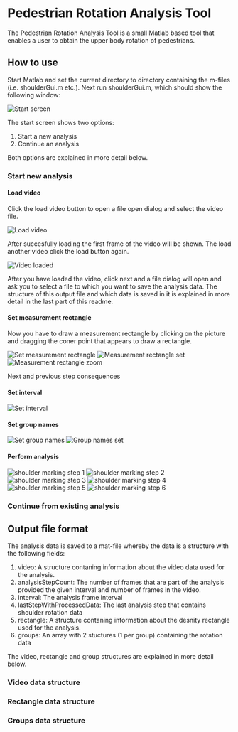 # Pedestrian Rotation Analysis Tool

The Pedestrian Rotation Analysis Tool is a small Matlab based tool that enables a user to obtain the upper body rotation of pedestrians.

## How to use

Start Matlab and set the current directory to directory containing the m-files (i.e. shoulderGui.m etc.). Next run shoulderGui.m, which should show the following window:

![Start screen](images/001_start_screen.jpg)

The start screen shows two options:
1. Start a new analysis
2. Continue an analysis

Both options are explained in more detail below.

### Start new analysis

#### Load video

Click the load video button to open a file open dialog and select the video file.

![Load video](images/002_load_video.jpg)

After succesfully loading the first frame of the video will be shown. The load another video click the load button again. 

![Video loaded](images/003_video_loaded.jpg)

After you have loaded the video, click next and a file dialog will open and ask you to select a file to which you want to save the analysis data. The structure of this output file and which data is saved in it is explained in more detail in the last part of this readme.

#### Set measurement rectangle

Now you have to draw a measurement rectangle by clicking on the picture and dragging the coner point that appears to draw a rectangle.   

![Set measurement rectangle](images/004_set_meas_rectangle.jpg)
![Measurement rectangle set](images/005_meas_rectangle_set.jpg)
![Measurement rectangle zoom](images/006_meas_rectangle_set_zoom.jpg)

Next and previous step consequences

#### Set interval

![Set interval](images/007_set_interval.jpg)

#### Set group names

![Set group names](images/008_group_names_set.jpg)
![Group names set](images/009_set_group_names.jpg)

#### Perform analysis

![shoulder marking step 1](images/012_shoulder_marking_step_1.jpg)
![shoulder marking step 2](images/013_shoulder_marking_step_2.jpg)
![shoulder marking step 3](images/014_shoulder_marking_step_3.jpg)
![shoulder marking step 4](images/015_shoulder_marking_step_4.jpg)
![shoulder marking step 5](images/016_shoulder_marking_step_5.jpg)
![shoulder marking step 6](images/017_shoulder_marking_step_6.jpg)

### Continue from existing analysis


## Output file format

The analysis data is saved to a mat-file whereby the data is a structure with the following fields:
1. video: A structure contaning information about the video data used for the analysis.
2. analysisStepCount: The number of frames that are part of the analysis provided the given interval and number of frames in the video.
3. interval: The analysis frame interval
4. lastStepWithProcessedData: The last analysis step that contains shoulder rotation data
5. rectangle: A structure contaning information about the desnity rectangle used for the analysis.
6. groups: An array with 2 stuctures (1 per group) containing the rotation data

The video, rectangle and group structures are explained in more detail below.

### Video data structure

### Rectangle data structure

### Groups data structure




